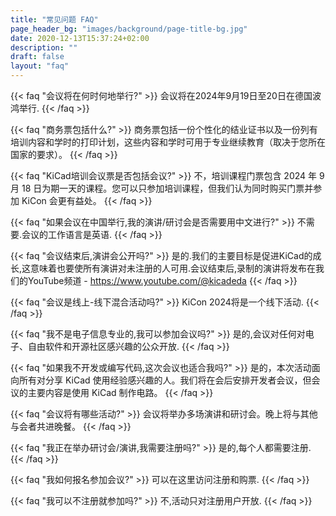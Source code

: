 ```yaml
---
title: "常见问题 FAQ"
page_header_bg: "images/background/page-title-bg.jpg"
date: 2020-12-13T15:37:24+02:00
description: ""
draft: false
layout: "faq"
---
```



{{< faq "会议将在何时何地举行?" >}}
会议将在2024年9月19日至20日在德国波鸿举行.
{{< /faq >}}

{{< faq "商务票包括什么?" >}}
商务票包括一份个性化的结业证书以及一份列有培训内容和学时的打印计划，这些内容和学时可用于专业继续教育（取决于您所在国家的要求）。
{{< /faq >}}

{{< faq "KiCad培训会议票是否包括会议?" >}}
不，培训课程门票包含 2024 年 9 月 18 日为期一天的课程。您可以只参加培训课程，但我们认为同时购买门票并参加 KiCon 会更有益处。
{{< /faq >}}

{{< faq "如果会议在中国举行,我的演讲/研讨会是否需要用中文进行?" >}}
不需要.会议的工作语言是英语.
{{< /faq >}}

{{< faq "会议结束后,演讲会公开吗?" >}}
是的.我们的主要目标是促进KiCad的成长,这意味着也要使所有演讲对未注册的人可用.会议结束后,录制的演讲将发布在我们的YouTube频道 - https://www.youtube.com/@kicadeda
{{< /faq >}}

{{< faq "会议是线上-线下混合活动吗?" >}}
KiCon 2024将是一个线下活动.
{{< /faq >}}

{{< faq "我不是电子信息专业的,我可以参加会议吗?" >}}
是的,会议对任何对电子、自由软件和开源社区感兴趣的公众开放.
{{< /faq >}}

{{< faq "如果我不开发或编写代码,这次会议也适合我吗?" >}}
是的，本次活动面向所有对分享 KiCad 使用经验感兴趣的人。我们将在会后安排开发者会议，但会议的主要内容是使用 KiCad 制作电路。
{{< /faq >}}

{{< faq "会议将有哪些活动?" >}}
会议将举办多场演讲和研讨会。晚上将与其他与会者共进晚餐。
{{< /faq >}}

{{< faq "我正在举办研讨会/演讲,我需要注册吗?" >}}
是的,每个人都需要注册.
{{< /faq >}}

{{< faq "我如何报名参加会议?" >}}
可以在这里访问注册和购票.
{{< /faq >}}

{{< faq "我可以不注册就参加吗?" >}}
不,活动只对注册用户开放.
{{< /faq >}}